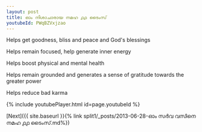 ```yaml
---
layout: post
title: ഓം നിശാചാരായ നമഹ ൧൧ ടൈംസ്
youtubeId: PWqBZVxjzao
---
```

 
 
Helps get goodness, bliss and peace and God's blessings
 
Helps remain focused, help generate inner energy 
 
Helps boost physical and mental health 
 
Helps remain grounded and generates a sense of gratitude towards the greater power 
 
Helps reduce bad karma
 
 
 
 


{% include youtubePlayer.html id=page.youtubeId %}
 
[Next]({{ site.baseurl }}{% link  split1/_posts/2013-06-28-ഓം സർവ വസിനെ നമഹ ൧൧ ടൈംസ്.md%})
 
